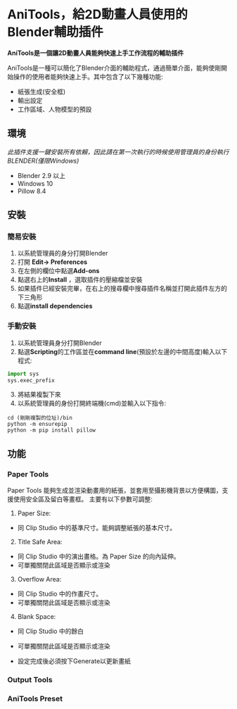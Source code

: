 # AniTools，給2D動畫人員使用的Blender輔助插件

**AniTools是一個讓2D動畫人員能夠快速上手工作流程的輔助插件**



AniTools是一種可以簡化了Blender介面的輔助程式，通過簡單介面，能夠使剛開始操作的使用者能夠快速上手。其中包含了以下幾種功能:
* 紙張生成(安全框)
* 輸出設定
* 工作區域、人物模型的預設


## 環境
*此插件支援一鍵安裝所有依賴，因此請在第一次執行的時候使用管理員的身份執行BLENDER(僅限Windows)*

* Blender 2.9 以上
* Windows 10
* Pillow 8.4



## 安裝
### 簡易安裝
1. 以系統管理員的身分打開Blender
2. 打開 **Edit-> Preferences**
3. 在左側的欄位中點選**Add-ons**
4. 點選右上的**Install** ，選取插件的壓縮檔並安裝
5. 如果插件已經安裝完畢，在右上的搜尋欄中搜尋插件名稱並打開此插件左方的下三角形
6. 點選**install dependencies**

### 手動安裝
1. 以系統管理員身分打開Blender
2. 點選**Scripting**的工作區並在**command line**(預設於左邊的中間高度)輸入以下程式:
```python
import sys
sys.exec_prefix
```
3. 將結果複製下來
4. 以系統管理員的身份打開終端機(cmd)並輸入以下指令:
```
cd (剛剛複製的位址)/bin
python -m ensurepip
python -m pip install pillow
```

## 功能
### Paper Tools
Paper Tools 能夠生成並渲染動畫用的紙張，並套用至攝影機背景以方便構圖，支援使用安全區及留白等畫框。
主要有以下參數可調整:
1. Paper Size:
 + 同 Clip Studio 中的基準尺寸。能夠調整紙張的基本尺寸。
2. Title Safe Area:
 + 同 Clip Studio 中的演出畫格。為 Paper Size 的向內延伸。
 + 可單獨關閉此區域是否顯示或渲染
3. Overflow Area:
 + 同 Clip Studio 中的作畫尺寸。
 + 可單獨關閉此區域是否顯示或渲染
4. Blank Space:
 + 同 Clip Studio 中的餘白
 + 可單獨關閉此區域是否顯示或渲染

+ 設定完成後必須按下Generate以更新畫紙
### Output Tools
### AniTools Preset
